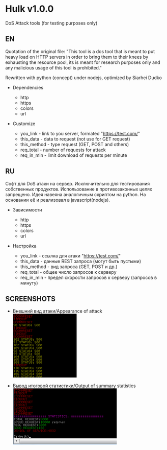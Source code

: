 ﻿# Hulk v1.0.0
DoS Attack tools (for testing purposes only)

## EN

Quotation of the original file:
"This tool is a dos tool that is meant to put heavy load on HTTP servers in 
order to bring them to their knees by exhausting the resource pool, 
its is meant for research purposes only and any malicious usage of this tool is prohibited."
	
Rewritten with python (concept) under nodejs, optimized by Siarhei Dudko

- Dependencies
  - http
  - https
  - colors
  - url
  
- Customize
  - you_link - link to you server, formated "https://test.com/"
  - this_data - data to request (not use for GET request)
  - this_method - type request (GET, POST and others)
  - req_total - number of requests for attack
  - req_in_min - limit download of requests per minute

## RU  

Софт для DoS атаки на сервер. Исключительно для тестирования собственных продуктов. 
Использование в противозаконных целях запрещено. Идея навеяна аналогичным скриптом на python.
На основании её и реализовал в javascript(nodejs).

- Зависимости
  - http
  - https
  - colors
  - url

- Настройка
  - you_link - ссылка для атаки "https://test.com/"
  - this_data - данные REST запроса (могут быть пустыми)
  - this_method - вид запроса (GET, POST и др.)
  - req_total - общее число запросов к серверу
  - req_in_min - предел скорости запросов к серверу (запросов в минуту)
  
## SCREENSHOTS

- Внешний вид атаки/Appearance of attack
![Screenshot_1](https://github.com/siarheidudko/hulk/raw/master/img/Screenshot_1.png)

- Вывод итоговой статистики/Output of summary statistics
![Screenshot_2](https://github.com/siarheidudko/hulk/raw/master/img/Screenshot_2.png)